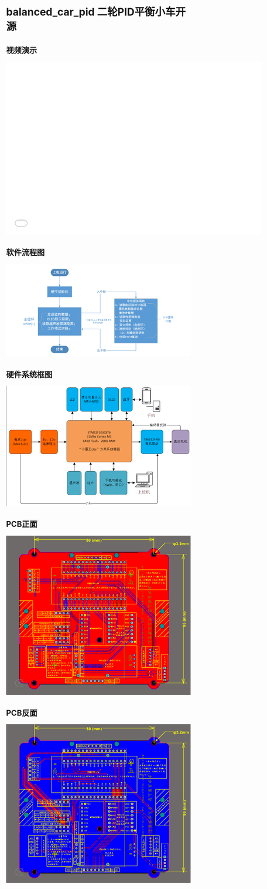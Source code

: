 # balanced_car_pid  二轮PID平衡小车开源
## 视频演示

<iframe src="//player.bilibili.com/player.html?aid=720018804&bvid=BV1qQ4y1Y7V2&cid=395043780&page=1" scrolling="no" border="0" frameborder="no" framespacing="0" allowfullscreen="true"  width="700px" height="472px"> </iframe>


## 软件流程图
![](软件流程图.png)

## 硬件系统框图
![](硬件系统框图.png)

## PCB正面
![](PCB正面.png)

## PCB反面
![](PCB反面.png)
